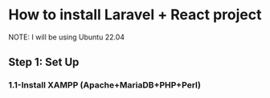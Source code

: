 # How to install Laravel + React project

  NOTE: I will be using Ubuntu 22.04

## Step 1: Set Up

### 1.1-Install XAMPP (Apache+MariaDB+PHP+Perl)
  
